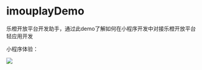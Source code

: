 # imouplayDemo
乐橙开放平台开发助手，通过此demo了解如何在小程序开发中对接乐橙开放平台轻应用开发

小程序体验：

![](https://max-1300065943.cos.ap-nanjing.myqcloud.com/QR_code.jpg)

